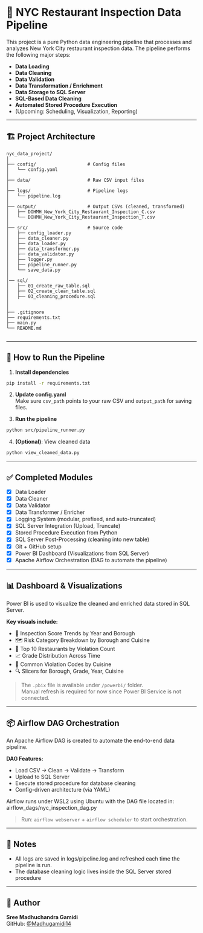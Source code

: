 # 🗽 NYC Restaurant Inspection Data Pipeline

This project is a pure Python data engineering pipeline that processes and analyzes New York City restaurant inspection data. The pipeline performs the following major steps:

- **Data Loading**
- **Data Cleaning**
- **Data Validation**
- **Data Transformation / Enrichment**
- **Data Storage to SQL Server**
- **SQL-Based Data Cleaning**
- **Automated Stored Procedure Execution**
- (Upcoming: Scheduling, Visualization, Reporting)

---

## 🏗️ Project Architecture

```
nyc_data_project/
│
├── config/                   # Config files
│   └── config.yaml
│
├── data/                     # Raw CSV input files
│
├── logs/                     # Pipeline logs
│   └── pipeline.log
│
├── output/                   # Output CSVs (cleaned, transformed)
│   ├── DOHMH_New_York_City_Restaurant_Inspection_C.csv
│   └── DOHMH_New_York_City_Restaurant_Inspection_T.csv
│
├── src/                      # Source code
│   ├── config_loader.py
│   ├── data_cleaner.py
│   ├── data_loader.py
│   ├── data_transformer.py
│   ├── data_validator.py
│   ├── logger.py
│   ├── pipeline_runner.py
│   └── save_data.py
│
│── sql/
│   ├── 01_create_raw_table.sql
│   ├── 02_create_clean_table.sql
│   ├── 03_cleaning_procedure.sql
│ 
│
├── .gitignore
├── requirements.txt
├── main.py
└── README.md


```

---

## 🧪 How to Run the Pipeline

1. **Install dependencies**  
```bash
pip install -r requirements.txt
```

2. **Update config.yaml**  
Make sure `csv_path` points to your raw CSV and `output_path` for saving files.

3. **Run the pipeline**  
```bash
python src/pipeline_runner.py
```

4. **(Optional)**: View cleaned data  
```bash
python view_cleaned_data.py
```

---

## ✅ Completed Modules

- [x] Data Loader
- [x] Data Cleaner
- [x] Data Validator
- [x] Data Transformer / Enricher
- [x] Logging System (modular, prefixed, and auto-truncated)
- [x] SQL Server Integration (Upload, Truncate)
- [x] Stored Procedure Execution from Python
- [x] SQL Server Post-Processing (cleaning into new table)
- [x] Git + GitHub setup
- [x] Power BI Dashboard (Visualizations from SQL Server)
- [x] Apache Airflow Orchestration (DAG to automate the pipeline)

---

## 📊 Dashboard & Visualizations

Power BI is used to visualize the cleaned and enriched data stored in SQL Server.

**Key visuals include:**
- 📅 Inspection Score Trends by Year and Borough
- 🗺️ Risk Category Breakdown by Borough and Cuisine
- 📌 Top 10 Restaurants by Violation Count
- 📈 Grade Distribution Across Time
- 🧹 Common Violation Codes by Cuisine
- 🔍 Slicers for Borough, Grade, Year, Cuisine

> The `.pbix` file is available under `/powerbi/` folder.  
> Manual refresh is required for now since Power BI Service is not connected.

---

## 📦 Airflow DAG Orchestration

An Apache Airflow DAG is created to automate the end-to-end data pipeline.

**DAG Features:**
- Load CSV → Clean → Validate → Transform
- Upload to SQL Server
- Execute stored procedure for database cleaning
- Config-driven architecture (via YAML)

Airflow runs under WSL2 using Ubuntu with the DAG file located in: airflow_dags/nyc_inspection_dag.py


> Run: `airflow webserver` + `airflow scheduler` to start orchestration.


---

## 📒 Notes

- All logs are saved in logs/pipeline.log and refreshed each time the pipeline is run.
- The database cleaning logic lives inside the SQL Server stored procedure

---

## 📌 Author

**Sree Madhuchandra Gamidi**  
GitHub: [@Madhugamidi14](https://github.com/Madhugamidi14)
